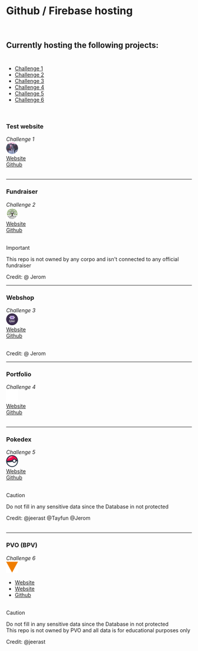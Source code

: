 # Github / Firebase hosting<br><br>

## Currently hosting the following projects:<br><br>
- [Challenge 1](#test-website)
- [Challenge 2](#fundraiser)
- [Challenge 3](#webshop)
- [Challenge 4](#portfolio)
- [Challenge 5](#pokedex)
- [Challenge 6](#pvo-bpv)

<br>

### Test website<br>
*Challenge 1*<br>
![Test ICON](test.png)<br>
[Website](https://tijl-pleuger-vista.github.io/website.github.io/public/test/)<br>
[Github](https://github.com/Tijl-Pleuger-Vista/project-1)<br><br>

---
### Fundraiser<br>
*Challenge 2*<br>
![Funraiser ICON](teamtree.png)<br>
[Website](https://tijl-pleuger-vista.github.io/website.github.io/public/team-trees/)<br>
[Github](https://github.com/Tijl-Pleuger-Vista/project-2)<br><br>

> [!IMPORTANT]
> This repo is not owned by any corpo and isn't connected to any official fundraiser

Credit: 
@ Jerom

---
### Webshop<br>
*Challenge 3*<br>
![Webshop ICON](webshop.png)<br>
[Website](https://tijl-pleuger-vista.github.io/website.github.io/public/webshop/en/)<br>
[Github](https://github.com/Tijl-Pleuger-Vista/project-3)<br><br>

Credit: 
@ Jerom

---
### Portfolio<br>
*Challenge 4*<br>
![HeadBodyScript ICON](portfolio.png)<br>
[Website](https://headbodyscript.github.io/ign-index)<br>
[Github](https://github.com/Tijl-Pleuger-Vista/project-4)<br><br>

---
### Pokedex<br>
*Challenge 5*<br>
![Pokemon ICON](pokedex.png)<br>
[Website](https://tijl-pleuger-vista.github.io/website.github.io/public/pokedex/)<br>
[Github](https://github.com/Tijl-Pleuger-Vista/project-5)<br><br>

> [!CAUTION]
> Do not fill in any sensitive data since the Database in not protected<br>

Credit: 
@jeerast @Tayfun @Jerom<br><br>

---
### PVO (BPV)<br>
*Challenge 6*<br>
![PVO ICON](pvo.png)<br>
- [Website](https://tijl-pleuger-vista.github.io/website.github.io/public/leet-handbook/)<br>
- [Website](https://tijl-pleuger-vista.github.io/website.github.io/public/leet-game/)<br>
- [Github](https://github.com/Tijl-Pleuger-Vista/project-6)<br><br>

> [!CAUTION]
> Do not fill in any sensitive data since the Database in not protected<br>
> This repo is not owned by PVO and all data is for educational purposes only

Credit: 
@jeerast
